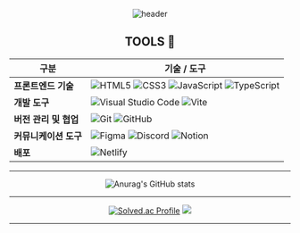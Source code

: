 <center>
<!-- ## Blur <a id="blur"> -->

![header](https://capsule-render.vercel.app/api?type=blur&height=300&color=gradient&text=se5ri&strokeWidth=2&section=footer&reversal=true&fontAlign=50&stroke=E0E0E0&fontSize=55&textBg=false)

<!-- body -->



## TOOLS 🔧

| 구분                  | 기술 / 도구                                                                                                                                                                                                                                                                                                                                                                                                                            |
| --------------------- | -------------------------------------------------------------------------------------------------------------------------------------------------------------------------------------------------------------------------------------------------------------------------------------------------------------------------------------------------------------------------------------------------------------------------------------- |
| **프론트엔드 기술**   | ![HTML5](https://img.shields.io/badge/HTML5-E34F26?style=for-the-badge&logo=html5&logoColor=white) ![CSS3](https://img.shields.io/badge/CSS3-1572B6?style=for-the-badge&logo=css3&logoColor=white) ![JavaScript](https://img.shields.io/badge/JavaScript-F7DF1E?style=for-the-badge&logo=javascript&logoColor=black) ![TypeScript](https://img.shields.io/badge/TypeScript-3178C6?style=for-the-badge&logo=typescript&logoColor=white) |
| **개발 도구**         | ![Visual Studio Code](https://img.shields.io/badge/Visual_Studio_Code-0078D4?style=for-the-badge&logo=visual%20studio%20code&logoColor=white) ![Vite](https://img.shields.io/badge/Vite-646CFF?style=for-the-badge&logo=vite&logoColor=white)                                                                                                                                                                                          |
| **버전 관리 및 협업** | ![Git](https://img.shields.io/badge/Git-F05032?style=for-the-badge&logo=git&logoColor=white) ![GitHub](https://img.shields.io/badge/GitHub-181717?style=for-the-badge&logo=github&logoColor=white)                                                                                                                                                                                                                                     |
| **커뮤니케이션 도구** | ![Figma](https://img.shields.io/badge/figma-f01f7a.svg?style=for-the-badge&logo=figma&logoColor=white) ![Discord](https://img.shields.io/badge/Discord-7289DA?style=for-the-badge&logo=discord&logoColor=white) ![Notion](https://img.shields.io/badge/Notion-000000?style=for-the-badge&logo=notion&logoColor=white)                                                                                                                  |
| **배포**              | ![Netlify](https://img.shields.io/badge/Netlify-00C7B7?style=for-the-badge&logo=netlify&logoColor=white)                                                                                                                                                                                                                                                                                                                               |
<hr>

![Anurag's GitHub stats](https://github-readme-stats.vercel.app/api?username=se5ri&show_icons=true&theme=radical)

</center>
<hr>
<center>
  
[![Solved.ac Profile](http://mazassumnida.wtf/api/v2/generate_badge?boj=se5ri)](https://solved.ac/se5ri/) <img src="http://mazandi.herokuapp.com/api?handle=se5ri&theme=warm"/>

<hr>
</center>
